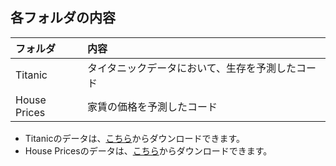 ## 各フォルダの内容

|フォルダ| 内容 |
|:----|:-------|
| Titanic | タイタニックデータにおいて、生存を予測したコード |
| House Prices | 家賃の価格を予測したコード　|


* Titanicのデータは、[こちら](https://www.kaggle.com/c/titanic)からダウンロードできます。
* House Pricesのデータは、[こちら](https://www.kaggle.com/c/house-prices-advanced-regression-techniques)からダウンロードできます。

